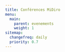 ```yaml
---
title: Conférences MiDiro
menu:
  main:
    parent: evenements
    weight: 1
sitemap:
  changefreq: daily
  priority: 0.7
---
```

